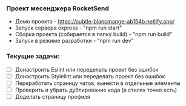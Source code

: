 ### Проект месенджера RocketSend
* Демо проекта - https://subtle-blancmange-ab154b.netlify.app/
* Запуск сервера express - "npm run start"
* Сборка проекта (собирается в папку build) - "npm run build"
* Запуск в режиме разработки - "npm run dev"
### Текущие задачи: 
- [ ] Донастроить Eslint или переделать проект без ошибок
- [ ] Донастроить Stylelint или переделать проект без ошибок
- [ ] Переработать страницу чатов, вынести в отдельные элементы
- [ ] Проверить и убрать дублирование кода (в стилях точно есть)
- [ ] Доделать страницу профиля
